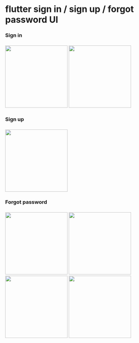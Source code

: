 # flutter sign in / sign up / forgot password UI
<h3>Sign in<h3/>
<img src="https://github.com/chanisaraM/flutter-authen-with-firebase/assets/106732385/ccc370ab-1ccf-4c76-bdd8-b5235cfa0203"  width="200">
<img src="https://github.com/chanisaraM/flutter-authen-with-firebase/assets/106732385/04226d25-9ce2-47e7-80db-496fc9223fac"  width="200">
<br/>
<h3>Sign up<h3/>
<img src="https://github.com/chanisaraM/flutter-authen-with-firebase/assets/106732385/b9906233-d4f4-40b9-80e3-7a94fe8b4041"  width="200">
<br/>
<h3>Forgot password<h3/>
<img src="https://github.com/chanisaraM/flutter-authen-with-firebase/assets/106732385/8dfa9f74-1398-476b-9ec3-13a08156653b" width="200"  >
 <img src="https://github.com/chanisaraM/flutter-authen-with-firebase/assets/106732385/4dbd187e-f245-4787-8a15-d77596047ab2"  width="200">
<img src="https://github.com/chanisaraM/flutter-authen-with-firebase/assets/106732385/c1e717cf-72ee-438d-bcbe-71e9559f04ca"  width="200">
<img src="https://github.com/chanisaraM/flutter-authen-with-firebase/assets/106732385/931748ca-3a3f-4944-bd6d-3fb982d21a3b"  width="200">
 
